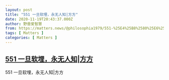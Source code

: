 ```yaml
---
layout: post
title: "551 一旦软埋，永无人知|方方"
date: 2020-11-19T20:43:37.000Z
author: 野兽爱智慧
from: https://matters.news/@philosophia1979/551-%25E4%25B8%2580%25E6%2597%25A6%25E8%25BD%25AF%25E5%259F%258B-%25E6%25B0%25B8%25E6%2597%25A0%25E4%25BA%25BA%25E7%259F%25A5-%25E6%2596%25B9%25E6%2596%25B9-bafyreid7sxl52tnlhxgqb33exq54k7ioq2c7sskxa72kjlp36zzospr5ee
tags: [ Matters ]
categories: [ Matters ]
---
```

<!--1605818617000-->
[551 一旦软埋，永无人知|方方](https://matters.news/@philosophia1979/551-%25E4%25B8%2580%25E6%2597%25A6%25E8%25BD%25AF%25E5%259F%258B-%25E6%25B0%25B8%25E6%2597%25A0%25E4%25BA%25BA%25E7%259F%25A5-%25E6%2596%25B9%25E6%2596%25B9-bafyreid7sxl52tnlhxgqb33exq54k7ioq2c7sskxa72kjlp36zzospr5ee)
------

<div>
551 一旦软埋，永无人知|方方
</div>
